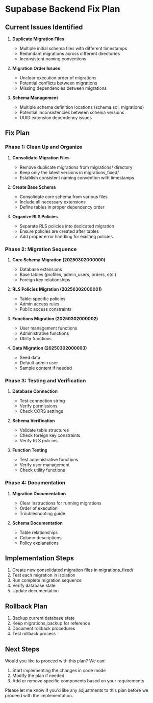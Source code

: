 # Supabase Backend Fix Plan

## Current Issues Identified

1. **Duplicate Migration Files**
   - Multiple initial schema files with different timestamps
   - Redundant migrations across different directories
   - Inconsistent naming conventions

2. **Migration Order Issues**
   - Unclear execution order of migrations
   - Potential conflicts between migrations
   - Missing dependencies between migrations

3. **Schema Management**
   - Multiple schema definition locations (schema.sql, migrations)
   - Potential inconsistencies between schema versions
   - UUID extension dependency issues

## Fix Plan

### Phase 1: Clean Up and Organize

1. **Consolidate Migration Files**
   - Remove duplicate migrations from migrations/ directory
   - Keep only the latest versions in migrations_fixed/
   - Establish consistent naming convention with timestamps

2. **Create Base Schema**
   - Consolidate core schema from various files
   - Include all necessary extensions
   - Define tables in proper dependency order

3. **Organize RLS Policies**
   - Separate RLS policies into dedicated migration
   - Ensure policies are created after tables
   - Add proper error handling for existing policies

### Phase 2: Migration Sequence

1. **Core Schema Migration (20250302000000)**
   - Database extensions
   - Base tables (profiles, admin_users, orders, etc.)
   - Foreign key relationships
   
2. **RLS Policies Migration (20250302000001)**
   - Table-specific policies
   - Admin access rules
   - Public access constraints

3. **Functions Migration (20250302000002)**
   - User management functions
   - Administrative functions
   - Utility functions

4. **Data Migration (20250302000003)**
   - Seed data
   - Default admin user
   - Sample content if needed

### Phase 3: Testing and Verification

1. **Database Connection**
   - Test connection string
   - Verify permissions
   - Check CORS settings

2. **Schema Verification**
   - Validate table structures
   - Check foreign key constraints
   - Verify RLS policies

3. **Function Testing**
   - Test administrative functions
   - Verify user management
   - Check utility functions

### Phase 4: Documentation

1. **Migration Documentation**
   - Clear instructions for running migrations
   - Order of execution
   - Troubleshooting guide

2. **Schema Documentation**
   - Table relationships
   - Column descriptions
   - Policy explanations

## Implementation Steps

1. Create new consolidated migration files in migrations_fixed/
2. Test each migration in isolation
3. Run complete migration sequence
4. Verify database state
5. Update documentation

## Rollback Plan

1. Backup current database state
2. Keep migrations_backup for reference
3. Document rollback procedures
4. Test rollback process

## Next Steps

Would you like to proceed with this plan? We can:
1. Start implementing the changes in code mode
2. Modify the plan if needed
3. Add or remove specific components based on your requirements

Please let me know if you'd like any adjustments to this plan before we proceed with the implementation.